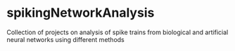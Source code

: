 # spikingNetworkAnalysis

Collection of projects on analysis of spike trains from biological and artificial neural networks using different methods
